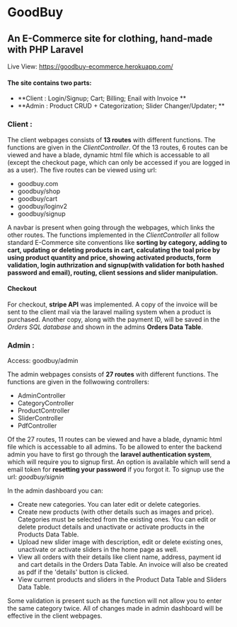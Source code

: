 # GoodBuy

## An E-Commerce site for clothing, hand-made with PHP Laravel
Live View: https://goodbuy-ecommerce.herokuapp.com/

#### The site contains two parts:
* **Client : Login/Signup; Cart; Billing; Enail with Invoice **
* **Admin :  Product CRUD + Categorization; Slider Changer/Updater;  **


### Client :

The client webpages consists of **13 routes** with different functions. The functions are given in the *ClientController*. Of the 13 routes, 6 routes can be viewed and have a blade, dynamic html file which is accessable to all (except the checkout page, which can only be accessed if you are logged in as a user). The five routes can be viewed using url:
* goodbuy.com
* goodbuy/shop
* goodbuy/cart
* goodbuy/loginv2
* goodbuy/signup

A navbar is present when going through the webpages, which links the other routes. The functions implemented in the *ClientController* all follow standard E-Commerce site conventions like **sorting by category, adding to cart, updating or deleting products in cart, calculating the toal price by using product quantity and price,  showing activated products, form validation, login authrization and signup(with validation for both hashed password and email), routing, client sessions and slider manipulation.**

#### Checkout
For checkout, **stripe API** was implemented. A copy of the invoice will be sent to the client mail via the laravel mailing system when a product is purchased. Another copy, along with the payment ID, will be saved in the *Orders SQL database* and shown in the admins **Orders Data Table**.

### Admin :

Access: goodbuy/admin

The admin webpages consists of **27 routes** with different functions. The functions are given in the follwowing controllers:
* AdminController
* CategoryController
* ProductController
* SliderController
* PdfController

Of the 27 routes, 11 routes can be viewed and have a blade, dynamic html file which is accessable to all admins.
To be allowed to enter the backend admin you have to first go through the **laravel authentication system**, which will require you to signup first. An option is available which will send a email token for **resetting your password** if you forgot it. To signup use the url:
*goodbuy/signin*

In the admin dashboard you can:
* Create new categories. You can later edit or delete categories.
* Create new products (with other details such as images and price). Categories must be selected from the existing ones. You can edit or delete product details and  unactivate or activate products in the Products Data Table.
* Upload new slider image with description, edit or delete existing ones, unactivate or activate sliders in the home page as well.  
* View all orders with their details like client name, address, payment id and cart details in the Orders Data Table. An invoice will also be created as pdf if the  'details' button is clicked. 
* View current products and sliders in the Product Data Table and Sliders Data Table.

Some validation is present such as the function will not allow you to enter the same category twice. All of changes made in admin dashboard will be effective in the client webpages. 





    



